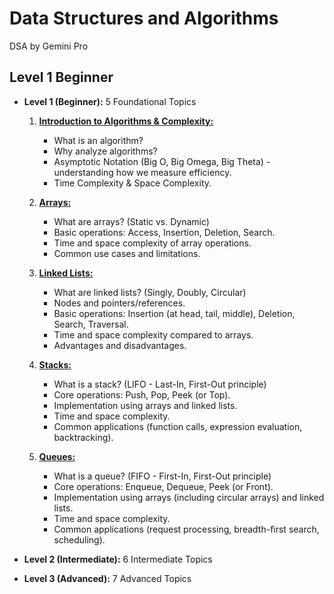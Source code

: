 # Data Structures and Algorithms

DSA by Gemini Pro

## Level 1 Beginner

- **Level 1 (Beginner):** 5 Foundational Topics

  1. [**Introduction to Algorithms & Complexity:**](level1/intro_to_algorithms_and_complexity.md)

     - What is an algorithm?
     - Why analyze algorithms?
     - Asymptotic Notation (Big O, Big Omega, Big Theta) - understanding how we measure efficiency.
     - Time Complexity & Space Complexity.

  2. [**Arrays:**](level1/arrays.md)

     - What are arrays? (Static vs. Dynamic)
     - Basic operations: Access, Insertion, Deletion, Search.
     - Time and space complexity of array operations.
     - Common use cases and limitations.

  3. [**Linked Lists:**](level1/linked_lists.md)

     - What are linked lists? (Singly, Doubly, Circular)
     - Nodes and pointers/references.
     - Basic operations: Insertion (at head, tail, middle), Deletion, Search, Traversal.
     - Time and space complexity compared to arrays.
     - Advantages and disadvantages.

  4. [**Stacks:**](level1/stacks.md)

     - What is a stack? (LIFO - Last-In, First-Out principle)
     - Core operations: Push, Pop, Peek (or Top).
     - Implementation using arrays and linked lists.
     - Time and space complexity.
     - Common applications (function calls, expression evaluation, backtracking).

  5. [**Queues:**](level1/queues.md)
     - What is a queue? (FIFO - First-In, First-Out principle)
     - Core operations: Enqueue, Dequeue, Peek (or Front).
     - Implementation using arrays (including circular arrays) and linked lists.
     - Time and space complexity.
     - Common applications (request processing, breadth-first search, scheduling).

- **Level 2 (Intermediate):** 6 Intermediate Topics
- **Level 3 (Advanced):** 7 Advanced Topics
